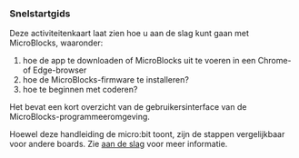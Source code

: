 ### Snelstartgids

Deze activiteitenkaart laat zien hoe u aan de slag kunt gaan met MicroBlocks, waaronder:

1. hoe de app te downloaden of MicroBlocks uit te voeren in een Chrome- of Edge-browser
2. hoe de MicroBlocks-firmware te installeren?
3. hoe te beginnen met coderen?

Het bevat een kort overzicht van de gebruikersinterface van de MicroBlocks-programmeeromgeving.

Hoewel deze handleiding de micro:bit toont, zijn de stappen vergelijkbaar voor andere boards.
Zie [aan de slag](http://microblocks.fun/get-started) voor meer informatie.
